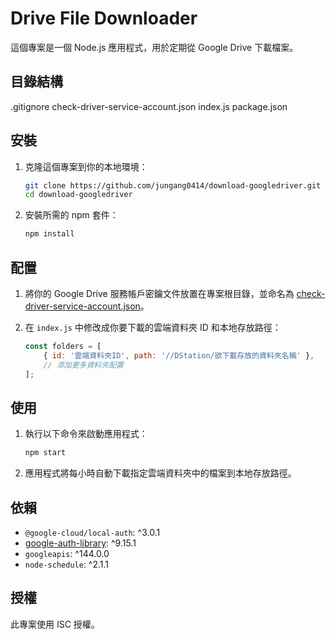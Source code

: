 # Drive File Downloader

這個專案是一個 Node.js 應用程式，用於定期從 Google Drive 下載檔案。

## 目錄結構

.gitignore
check-driver-service-account.json
index.js
package.json


## 安裝

1. 克隆這個專案到你的本地環境：
    ```sh
    git clone https://github.com/jungang0414/download-googledriver.git
    cd download-googledriver
    ```

2. 安裝所需的 npm 套件：
    ```sh
    npm install
    ```

## 配置

1. 將你的 Google Drive 服務帳戶密鑰文件放置在專案根目錄，並命名為 [check-driver-service-account.json](https://github.com/jungang0414/download-googledriver/blob/main/images/create-key.PNG)。

2. 在 `index.js` 中修改成你要下載的雲端資料夾 ID 和本地存放路徑：
    ```js
    const folders = [
        { id: '雲端資料夾ID', path: '//DStation/欲下載存放的資料夾名稱' },
        // 添加更多資料夾配置
    ];
    ```

## 使用

1. 執行以下命令來啟動應用程式：
    ```sh
    npm start
    ```

2. 應用程式將每小時自動下載指定雲端資料夾中的檔案到本地存放路徑。

## 依賴

- `@google-cloud/local-auth`: ^3.0.1
- [google-auth-library](http://_vscodecontentref_/7): ^9.15.1
- `googleapis`: ^144.0.0
- `node-schedule`: ^2.1.1

## 授權

此專案使用 ISC 授權。

